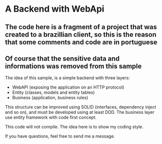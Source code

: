 # A Backend with WebApi

## The code here is a fragment of a project that was created to a brazillian client, so this is the reason that some comments and code are in portuguese

## Of course that the sensitive data and informations was removed from this sample

The idea of this sample, is a simple backend with three layers:

- WebAPI (exposing the application on an HTTP protocol)
- Entity (classes, models and entity tables)
- Business (application, business rules)

This structure can be improved using SOLID (interfaces, dependency inject and so on), and must be developed using at least DDD.
The business layer use entity framework with code first concept.

This code will not compile.
The idea here is to show my coding style.

If you have questions, feel free to send me a message.
